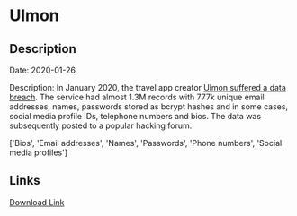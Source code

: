# Ulmon

## Description

Date: 2020-01-26

Description:
In January 2020, the travel app creator <a href="https://www.ulmon.com/blogging/2020/5/4/information-on-ulmon-user-account-data-breach" target="_blank" rel="noopener">Ulmon suffered a data breach</a>. The service had almost 1.3M records with 777k unique email addresses, names, passwords stored as bcrypt hashes and in some cases, social media profile IDs, telephone numbers and bios. The data was subsequently posted to a popular hacking forum.


['Bios', 'Email addresses', 'Names', 'Passwords', 'Phone numbers', 'Social media profiles']

## Links

[Download Link](https://link-to.net/1229997/10.902163229562722/dynamic/?r=aHR0cHM6Ly93d3cubWVkaWFmaXJlLmNvbS92aWV3L2pLeG5ocXRka3VNNTEzOC91bG1vbi5jb20vZmlsZQ==)